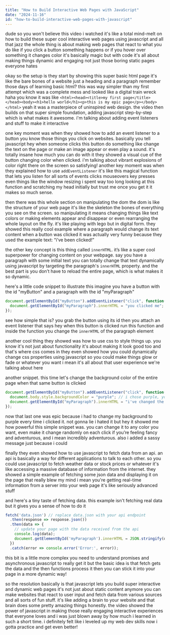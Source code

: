 ```yaml
---
title: "How to Build Interactive Web Pages with JavaScript"
date: "2024-11-16"
id: "how-to-build-interactive-web-pages-with-javascript"
---
```


dude so you won't believe this video i watched it's like a total mind-melt on how to build these super cool interactive web pages using javascript and all that jazz the whole thing is about making web pages that react to what you do like if you click a button something happens or if you hover over something it changes color it's basically magic but with code  it's all about making things dynamic and engaging not just those boring static pages everyone hates


okay so the setup is they start by showing this super basic html page it's like the bare bones of a website just a heading and a paragraph  remember those days of learning basic html? this was way simpler than my first attempt which was a complete mess and looked like a digital train wreck haha you know it was like `<html><head><title>my first page</title></head><body><h1>hello world</h1><p>this is my epic page</p></body></html>` yeah it was a masterpiece of uninspired web design.  the video then builds on that super simple foundation, adding javascript step-by-step which is what makes it awesome. i'm talking about adding event listeners and stuff to make it interactive


one key moment was when they showed how to add an event listener to a button you know those things you click on websites. basically you tell javascript hey when someone clicks this button  do something  like change the text on the page or make an image appear or even play a sound. it's totally insane how much you can do with it  they showed a visual cue of the button changing color when clicked.  i'm talking about vibrant explosions of color right there on the screen so satisfying! another key moment was when they explained how to use `addEventListener`  it's like this magical function that lets you listen for all sorts of events clicks mouseovers key presses even things like the window resizing  i spent way too long looking at this function and scratching my head initially but trust me once you get it it makes so much sense.


then there was this whole section on manipulating the dom  the dom is like the structure of your web page it's like the skeleton the  bones of everything you see on the screen. so manipulating it means changing things like text colors  or making elements appear and disappear or even rearranging the whole layout on the fly.  it's like playing with lego but in digital form.  they showed this really cool example where a paragraph would change its text content when a button was clicked it was actually very funny because they used the example text: “i’ve been clicked!”


the other key concept is this thing called  `innerHTML`. it’s like a super cool superpower for changing content on your webpage. say you have a paragraph with some initial text you can totally change that text dynamically using javascript by targeting the paragraph's `innerHTML` property. and the best part is you don’t have to reload the entire page, which is what makes it so dynamic.


here's a little code snippet to illustrate this  imagine you have a button with the id "myButton" and a paragraph with the id "myParagraph"

```javascript
document.getElementById("myButton").addEventListener("click", function() {
  document.getElementById("myParagraph").innerHTML = "you clicked me";
});
```

see how simple that is?  you grab the button using its id then you attach an event listener that says hey when this button is clicked run this function and inside the function you change the `innerHTML` of the paragraph element


another cool thing they showed was how to use css to style things up. you know it's not just about functionality it's about making it look good too and that's where css comes in  they even showed how you could dynamically change css properties using javascript so you could make things glow or fade or whatever you want  i mean it's all about that user experience we're talking about here


another snippet. this time let's change the background color of the entire page when that same button is clicked

```javascript
document.getElementById("myButton").addEventListener("click", function() {
  document.body.style.backgroundColor = "purple"; // i chose purple, you can choose anything
  document.getElementById("myParagraph").innerHTML = "i've changed the background to purple you happy now?";
});
```


now that last one was epic because i had to change my background to purple every time i clicked it. not gonna lie i hated it but hey it showed me how powerful this simple snippet was. you can change it to any color you want, even make it change randomly on each click if you’re feeling fancy and adventurous, and i mean incredibly adventurous. also i added a sassy message just because i could


finally they even showed how to use javascript to fetch data from an api. an api is basically a way for different applications to talk to each other.  so you could use javascript to fetch weather data or stock prices or whatever  it's like accessing a massive database of information from the internet.  they showed a simple example of fetching some json data and displaying it on the page  that really blew my mind  i mean you're getting real-time information from a server into your web page it's like seriously advanced stuff


and here's a tiny taste of fetching data. this example isn't fetching real data but it gives you a sense of how to do it

```javascript
fetch('data.json') // replace data.json with your api endpoint
  .then(response => response.json())
  .then(data => {
    // update your page with the data received from the api
    console.log(data);
    document.getElementById('myParagraph').innerHTML = JSON.stringify(data);
  })
  .catch(error => console.error('Error:', error));
```

this bit is a little more complex you need to understand promises and asynchronous javascript to really get it but the basic idea is that fetch gets the data and the then functions process it then you can stick it into your page in a more dynamic way!


so the resolution basically is that javascript lets you build super interactive and dynamic web pages it's not just about static content anymore you can make websites that react to user input and fetch data from various sources and all sorts of fun stuff. it's like adding a brain to your website and that brain does some pretty amazing things honestly.  the video showed the power of javascript in making those really engaging interactive experiences that everyone loves and i was just blown away by how much i learned in such a short time.  i definitely felt like i leveled up my web dev skills  now i gotta practice and get even better!
